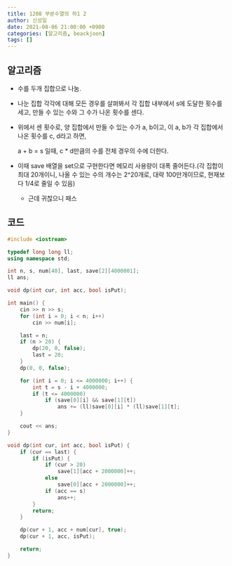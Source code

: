 ```yaml
---
title: 1208 부분수열의 하1 2
author: 신성일
date: 2021-08-06 21:00:00 +0900
categories: [알고리즘, beackjoon]
tags: []
---
```


## 알고리즘

- 수를 두개 집합으로 나눔.

- 나눈 집합 각각에 대해 모든 경우를 살펴봐서 각 집합 내부에서 s에 도달한 횟수를 세고, 만들 수 있는 수와 그 수가 나온 횟수를 센다.

- 위에서 센 횟수로, 양 집합에서 만들 수 있는 수가 a, b이고, 이 a, b가 각 집합에서 나온 횟수를 c, d라고 하면,

  a + b = s 일때, c \* d만큼의 수를 전체 경우의 수에 더한다.

- 이때 save 배열을 set으로 구현한다면 메모리 사용량이 대폭 줄어든다.(각 집합이 최대 20개이니, 나올 수 있는 수의 개수는 2^20개로, 대략 100만개이므로, 현재보다 1/4로 줄일 수 있음)

  - 근데 귀찮으니 패스

## 코드

```C++
#include <iostream>

typedef long long ll;
using namespace std;

int n, s, num[40], last, save[2][4000001];
ll ans;

void dp(int cur, int acc, bool isPut);

int main() {
	cin >> n >> s;
	for (int i = 0; i < n; i++)
		cin >> num[i];

	last = n;
	if (n > 20) {
		dp(20, 0, false);
		last = 20;
	}
	dp(0, 0, false);

	for (int i = 0; i <= 4000000; i++) {
		int t = s - i + 4000000;
		if (t <= 4000000)
			if (save[0][i] && save[1][t])
				ans += (ll)save[0][i] * (ll)save[1][t];
	}

	cout << ans;
}

void dp(int cur, int acc, bool isPut) {
	if (cur == last) {
		if (isPut) {
			if (cur > 20)
				save[1][acc + 2000000]++;
			else
				save[0][acc + 2000000]++;
			if (acc == s)
				ans++;
		}
		return;
	}

	dp(cur + 1, acc + num[cur], true);
	dp(cur + 1, acc, isPut);

	return;
}
```
